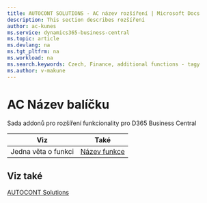 ```yaml
---
title: AUTOCONT SOLUTIONS - AC název rozšíření | Microsoft Docs
description: This section describes rozšíření
author: ac-kunes
ms.service: dynamics365-business-central
ms.topic: article
ms.devlang: na
ms.tgt_pltfrm: na
ms.workload: na
ms.search.keywords: Czech, Finance, additional functions - tagy
ms.author: v-makune
---
```


# AC Název balíčku

Sada addonů pro rozšíření funkcionality  pro D365 Business Central

|Viz|Také|  
|-|-| 
|Jedna věta o funkci|[Název funkce](ac-nazev-funkce.md)|





## Viz také
[AUTOCONT Solutions](index.md)  
